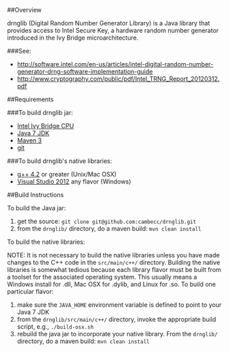 ##Overview

drnglib (Digital Random Number Generator Library) is a Java library that provides access to Intel Secure Key,
a hardware random number generator introduced in the Ivy Bridge microarchitecture.

###See:

* http://software.intel.com/en-us/articles/intel-digital-random-number-generator-drng-software-implementation-guide
* http://www.cryptography.com/public/pdf/Intel_TRNG_Report_20120312.pdf

##Requirements

###To build drnglib jar:

* [Intel Ivy Bridge CPU](http://en.wikipedia.org/wiki/Ivy_Bridge_%28microarchitecture%29)
* [Java 7 JDK](http://www.oracle.com/technetwork/java/javase/downloads/index.html)
* [Maven 3](http://maven.apache.org/)
* [git](http://git-scm.com/)

###To build drnglib's native libraries:

* [g++ 4.2](http://gcc.gnu.org/) or greater (Unix/Mac OSX)
* [Visual Studio 2012](http://www.microsoft.com/visualstudio/eng/downloads#d-2012-express) any flavor (Windows)

##Build Instructions

To build the Java jar:

1. get the source: `git clone git@github.com:cambecc/drnglib.git`
2. from the `drnglib/` directory, do a maven build: `mvn clean install`

To build the native libraries:

NOTE: It is not necessary to build the native libraries unless you have made changes to the C++ code in the `src/main/c++/` directory. Building the native libraries is somewhat tedious because each library flavor must be built from a toolset for the associated operating system. This usually means a Windows install for .dll, Mac OSX for .dylib, and Linux for .so. To build one particular flavor:

1. make sure the `JAVA_HOME` environment variable is defined to point to your Java 7 JDK
2. from the `drnglib/src/main/c++/` directory, invoke the appropriate build script, e.g., `./build-osx.sh`
3. rebuild the java jar to incorporate your native library. From the `drnglib/` directory, do a maven build: `mvn clean install`
